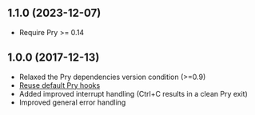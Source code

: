 ## 1.1.0 (2023-12-07)

* Require Pry >= 0.14

## 1.0.0 (2017-12-13)

* Relaxed the Pry dependencies version condition (>=0.9)
* [Reuse default Pry hooks](https://github.com/Mon-Ouie/pry-remote/pull/64)
* Added improved interrupt handling (Ctrl+C results in a clean Pry exit)
* Improved general error handling

